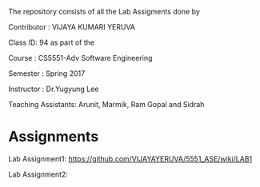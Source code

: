 The repository consists of all the Lab Assigments done by

Contributor : VIJAYA KUMARI YERUVA

Class ID: 94
as part of the

Course : CS5551-Adv Software Engineering

Semester : Spring 2017

Instructor : Dr.Yugyung Lee

Teaching Assistants: Arunit, Marmik, Ram Gopal and Sidrah


# Assignments

Lab Assignment1: https://github.com/VIJAYAYERUVA/5551_ASE/wiki/LAB1

Lab Assignment2:

